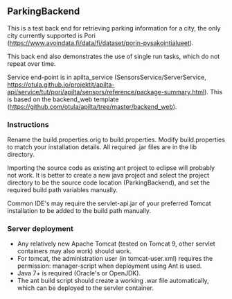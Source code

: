 ParkingBackend
--------------

This is a test back end for retrieving parking information for a city, the only city currently supported is Pori (https://www.avoindata.fi/data/fi/dataset/porin-pysakointialueet).

This back end also demonstrates the use of single run tasks, which do not repeat over time.

Service end-point is in apilta_service (SensorsService/ServerService, https://otula.github.io/projektit/apilta-api/service/tut/pori/apilta/sensors/reference/package-summary.html). This is based on the backend_web template (https://github.com/otula/apilta/tree/master/backend_web).

### Instructions

Rename the build.properties.orig to build.properties. Modify build.properties to match your installation details. All required .jar files
are in the lib directory.

Importing the source code as existing ant project to eclipse will probably not
work. It is better to create a new java project and select the project directory
to be the source code location (ParkingBackend), and set the required build path
variables manually.

Common IDE's may require the servlet-api.jar of your preferred Tomcat installation to be added to the build path manually.

### Server deployment
- Any relatively new Apache Tomcat (tested on Tomcat 9, other servlet containers may also work) should work.
- For tomcat, the administration user (in tomcat-user.xml) requires the permission: manager-script when deployment using Ant is used. 
- Java 7+ is required (Oracle's or OpenJDK).
- The ant build script should create a working .war file automatically, which can be deployed to the servler container.
